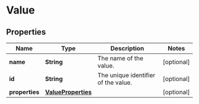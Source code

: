 

# Value

## Properties

Name | Type | Description | Notes
------------ | ------------- | ------------- | -------------
**name** | **String** | The name of the value. |  [optional]
**id** | **String** | The unique identifier of the value. |  [optional]
**properties** | [**ValueProperties**](ValueProperties.md) |  |  [optional]




